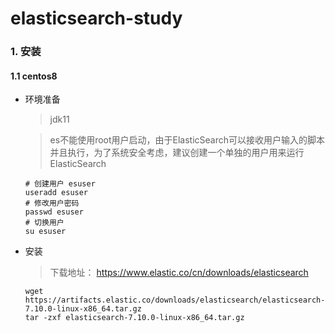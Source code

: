 # elasticsearch-study

### 1. 安装

#### 1.1 centos8

- 环境准备

  > jdk11

  >  es不能使用root用户启动，由于ElasticSearch可以接收用户输入的脚本并且执行，为了系统安全考虑，建议创建一个单独的用户用来运行ElasticSearch

  ```
  # 创建用户 esuser
  useradd esuser
  # 修改用户密码
  passwd esuser
  # 切换用户
  su esuser
  ```

- 安装

  > 下载地址： https://www.elastic.co/cn/downloads/elasticsearch

  ```
  wget https://artifacts.elastic.co/downloads/elasticsearch/elasticsearch-7.10.0-linux-x86_64.tar.gz
  tar -zxf elasticsearch-7.10.0-linux-x86_64.tar.gz
  ```

  